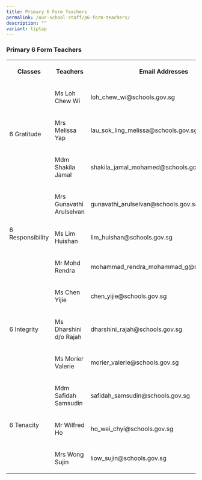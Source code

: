 ```yaml
---
title: Primary 6 Form Teachers
permalink: /our-school-staff/p6-form-teachers/
description: ""
variant: tiptap
---
```

<h3>Primary 6 Form Teachers</h3><table><tbody><tr><th rowspan="1" colspan="1"><p>Classes</p></th><th rowspan="1" colspan="1"><p>Teachers</p></th><th rowspan="1" colspan="1"><p>Email Addresses</p></th></tr><tr><td rowspan="3" colspan="1"><p>6 Gratitude</p></td><td rowspan="1" colspan="1"><p>Ms Loh Chew Wi</p></td><td rowspan="1" colspan="1"><p>loh_chew_wi@schools.gov.sg</p></td></tr><tr><td rowspan="1" colspan="1"><p>Mrs Melissa Yap</p></td><td rowspan="1" colspan="1"><p>lau_sok_ling_melissa@schools.gov.sg</p></td></tr><tr><td rowspan="1" colspan="1"><p>Mdm Shakila Jamal</p><p></p></td><td rowspan="1" colspan="1"><p>shakila_jamal_mohamed@schools.gov.sg</p></td></tr><tr><td rowspan="3" colspan="1"><p>6 Responsibility</p></td><td rowspan="1" colspan="1"><p>Mrs Gunavathi Arulselvan</p></td><td rowspan="1" colspan="1"><p>gunavathi_arulselvan@schools.gov.sg</p></td></tr><tr><td rowspan="1" colspan="1"><p>Ms Lim Huishan</p></td><td rowspan="1" colspan="1"><p>lim_huishan@schools.gov.sg</p></td></tr><tr><td rowspan="1" colspan="1"><p>Mr Mohd Rendra</p></td><td rowspan="1" colspan="1"><p>mohammad_rendra_mohammad_g@schools.gov.sg</p></td></tr><tr><td rowspan="3" colspan="1"><p>6 Integrity</p></td><td rowspan="1" colspan="1"><p>Ms Chen Yijie</p></td><td rowspan="1" colspan="1"><p>chen_yijie@schools.gov.sg</p></td></tr><tr><td rowspan="1" colspan="1"><p>Ms Dharshini d/o Rajah</p></td><td rowspan="1" colspan="1"><p>dharshini_rajah@schools.gov.sg</p></td></tr><tr><td rowspan="1" colspan="1"><p>Ms Morier Valerie</p></td><td rowspan="1" colspan="1"><p>morier_valerie@schools.gov.sg</p></td></tr><tr><td rowspan="3" colspan="1"><p>6 Tenacity</p></td><td rowspan="1" colspan="1"><p>Mdm Safidah Samsudin</p></td><td rowspan="1" colspan="1"><p>safidah_samsudin@schools.gov.sg</p></td></tr><tr><td rowspan="1" colspan="1"><p>Mr Wilfred Ho</p></td><td rowspan="1" colspan="1"><p>ho_wei_chyi@schools.gov.sg</p></td></tr><tr><td rowspan="1" colspan="1"><p>Mrs Wong Sujin</p></td><td rowspan="1" colspan="1"><p>liow_sujin@schools.gov.sg</p></td></tr></tbody></table><p></p>